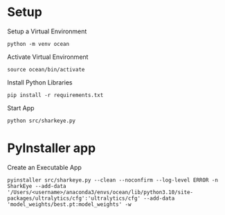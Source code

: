 # Setup
Setup a Virtual Environment
```
python -m venv ocean
```

Activate Virtual Environment
```
source ocean/bin/activate
```

Install Python Libraries
```
pip install -r requirements.txt
```

Start App
```
python src/sharkeye.py
```

# PyInstaller app
Create an Executable App
```
pyinstaller src/sharkeye.py --clean --noconfirm --log-level ERROR -n SharkEye --add-data '/Users/<username>/anaconda3/envs/ocean/lib/python3.10/site-packages/ultralytics/cfg':'ultralytics/cfg' --add-data 'model_weights/best.pt:model_weights' -w
```
